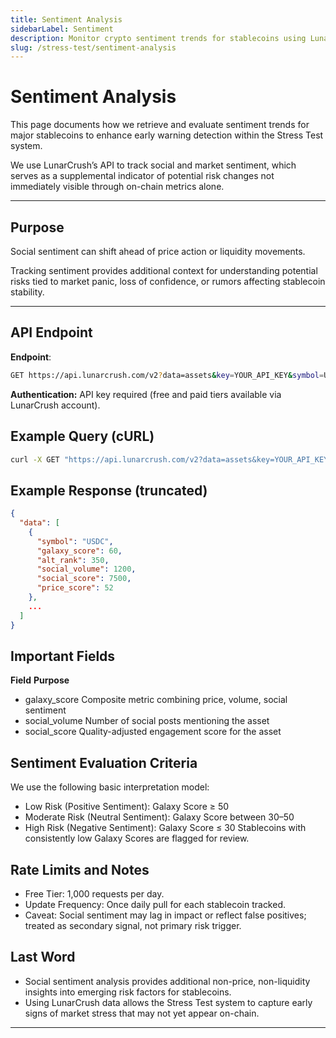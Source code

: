 ```yaml
---
title: Sentiment Analysis
sidebarLabel: Sentiment
description: Monitor crypto sentiment trends for stablecoins using LunarCrush's API as part of the Stress Test framework.
slug: /stress-test/sentiment-analysis
---
```


# Sentiment Analysis

This page documents how we retrieve and evaluate sentiment trends for major stablecoins to enhance early warning detection within the Stress Test system.

We use LunarCrush’s API to track social and market sentiment, which serves as a supplemental indicator of potential risk changes not immediately visible through on-chain metrics alone.

---

## Purpose

Social sentiment can shift ahead of price action or liquidity movements.

Tracking sentiment provides additional context for understanding potential risks tied to market panic, loss of confidence, or rumors affecting stablecoin stability.

---

## API Endpoint

**Endpoint**:
```bash
GET https://api.lunarcrush.com/v2?data=assets&key=YOUR_API_KEY&symbol=USDC,DAI,USDT,TUSD,FRAX
```

**Authentication:**
API key required (free and paid tiers available via LunarCrush account).

## Example Query (cURL)

```bash
curl -X GET "https://api.lunarcrush.com/v2?data=assets&key=YOUR_API_KEY&symbol=USDC,DAI,USDT,TUSD,FRAX"
```

## Example Response (truncated)

```json
{
  "data": [
    {
      "symbol": "USDC",
      "galaxy_score": 60,
      "alt_rank": 350,
      "social_volume": 1200,
      "social_score": 7500,
      "price_score": 52
    },
    ...
  ]
}
```

## Important Fields

**Field**	     **Purpose**
- galaxy_score	 Composite metric combining price, volume, social sentiment
- social_volume	 Number of social posts mentioning the asset
- social_score	 Quality-adjusted engagement score for the asset

## Sentiment Evaluation Criteria

We use the following basic interpretation model:
- Low Risk (Positive Sentiment): Galaxy Score ≥ 50
- Moderate Risk (Neutral Sentiment): Galaxy Score between 30–50
- High Risk (Negative Sentiment): Galaxy Score ≤ 30
Stablecoins with consistently low Galaxy Scores are flagged for review.

## Rate Limits and Notes

- Free Tier: 1,000 requests per day.
- Update Frequency: Once daily pull for each stablecoin tracked.
- Caveat: Social sentiment may lag in impact or reflect false positives; treated as secondary signal, not primary risk trigger.

## Last Word

- Social sentiment analysis provides additional non-price, non-liquidity insights into emerging risk factors for stablecoins.
- Using LunarCrush data allows the Stress Test system to capture early signs of market stress that may not yet appear on-chain.
---